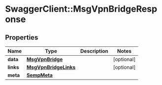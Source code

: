 # SwaggerClient::MsgVpnBridgeResponse

## Properties
Name | Type | Description | Notes
------------ | ------------- | ------------- | -------------
**data** | [**MsgVpnBridge**](MsgVpnBridge.md) |  | [optional] 
**links** | [**MsgVpnBridgeLinks**](MsgVpnBridgeLinks.md) |  | [optional] 
**meta** | [**SempMeta**](SempMeta.md) |  | 


